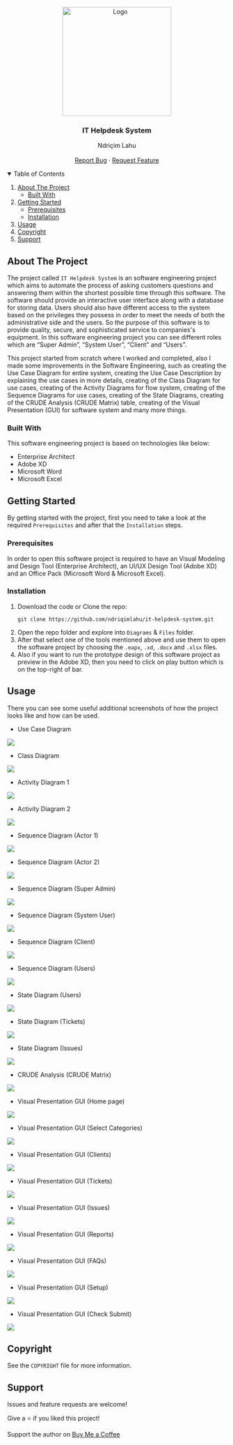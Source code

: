 <!-- PROJECT LOGO -->
<p align="center">
  <img src="https://github.com/ndriqimlahu/ndriqim-lahu-portfolio/blob/main/assets/portfolio/IT-HelpdeskSystem.png" alt="Logo" width="250" height="250">
  <h3 align="center">IT Helpdesk System</h3>
  <p align="center">
    Ndriçim Lahu
    <br>
    <br>
    <a href="https://github.com/ndriqimlahu/it-helpdesk-system/issues">Report Bug</a>
    ·
    <a href="https://github.com/ndriqimlahu/it-helpdesk-system/issues">Request Feature</a>
  </p>
</p>


<!-- TABLE OF CONTENTS -->
<details open="open">
  <summary>Table of Contents</summary>
  <ol>
    <li>
      <a href="#about-the-project">About The Project</a>
      <ul>
        <li><a href="#built-with">Built With</a></li>
      </ul>
    </li>
    <li>
      <a href="#getting-started">Getting Started</a>
      <ul>
        <li><a href="#prerequisites">Prerequisites</a></li>
        <li><a href="#installation">Installation</a></li>
      </ul>
    </li>
    <li><a href="#usage">Usage</a></li>
    <li><a href="#copyright">Copyright</a></li>
    <li><a href="#support">Support</a></li>
  </ol>
</details>


<!-- ABOUT THE PROJECT -->
## About The Project

The project called `IT Helpdesk System` is an software engineering project which aims to automate the process of asking customers questions and answering them within the shortest possible time through this software. The software should provide an interactive user interface along with a database for storing data. Users should also have different access to the system based on the privileges they possess in order to meet the needs of both the administrative side and the users. So the purpose of this software is to provide quality, secure, and sophisticated service to companies's equipment. In this software engineering project you can see different roles which are “Super Admin”, “System User”, “Client” and “Users”.

This project started from scratch where I worked and completed, also I made some improvements in the Software Engineering, such as creating the Use Case Diagram for entire system, creating the Use Case Description by explaining the use cases in more details, creating of the Class Diagram for use cases, creating of the Activity Diagrams for flow system, creating of the Sequence Diagrams for use cases, creating of the State Diagrams, creating of the CRUDE Analysis (CRUDE Matrix) table, creating of the Visual Presentation (GUI) for software system and many more things.


### Built With

This software engineering project is based on technologies like below:

* Enterprise Architect
* Adobe XD
* Microsoft Word
* Microsoft Excel


<!-- GETTING STARTED -->
## Getting Started

By getting started with the project, first you need to take a look at the required `Prerequisites` and after that the `Installation` steps.


### Prerequisites

In order to open this software project is required to have an Visual Modeling and Design Tool (Enterprise Architect), an UI/UX Design Tool (Adobe XD) and an Office Pack (Microsoft Word & Microsoft Excel).


### Installation

1. Download the code or Clone the repo:
   ```terminal
   git clone https://github.com/ndriqimlahu/it-helpdesk-system.git
   ```
2. Open the repo folder and explore into `Diagrams` & `Files` folder.
3. After that select one of the tools mentioned above and use them to open the software project by choosing the `.eapx`, `.xd`, `.docx` and `.xlsx` files.
4. Also if you want to run the prototype design of this software project as preview in the Adobe XD, then you need to click on play button which is on the top-right of bar.


<!-- USAGE -->
## Usage

There you can see some useful additional screenshots of how the project looks like and how can be used.

* Use Case Diagram
<img src="https://raw.githubusercontent.com/ndriqimlahu/it-helpdesk-system/main/Preview/01-Use%20Case%20Diagram.png">

* Class Diagram
<img src="https://raw.githubusercontent.com/ndriqimlahu/it-helpdesk-system/main/Preview/02-Class%20Diagram.png">

* Activity Diagram 1
<img src="https://raw.githubusercontent.com/ndriqimlahu/it-helpdesk-system/main/Preview/03.1-Activity%20Diagram%201.png">

* Activity Diagram 2
<img src="https://raw.githubusercontent.com/ndriqimlahu/it-helpdesk-system/main/Preview/03.2-Activity%20Diagram%202.png">

* Sequence Diagram (Actor 1)
<img src="https://raw.githubusercontent.com/ndriqimlahu/it-helpdesk-system/main/Preview/04.1-Sequence%20Diagram-Login%20and%20Logout.png">

* Sequence Diagram (Actor 2)
<img src="https://raw.githubusercontent.com/ndriqimlahu/it-helpdesk-system/main/Preview/04.2-Sequence%20Diagram-Update%20the%20Profile%20and%20Change%20Password.jpg">

* Sequence Diagram (Super Admin)
<img src="https://raw.githubusercontent.com/ndriqimlahu/it-helpdesk-system/main/Preview/04.3-Sequence%20Diagram-Super%20Admin.png">

* Sequence Diagram (System User)
<img src="https://raw.githubusercontent.com/ndriqimlahu/it-helpdesk-system/main/Preview/04.4-Sequence%20Diagram-System%20User.png">

* Sequence Diagram (Client)
<img src="https://raw.githubusercontent.com/ndriqimlahu/it-helpdesk-system/main/Preview/04.5-Sequence%20Diagram-Client.png">

* Sequence Diagram (Users)
<img src="https://raw.githubusercontent.com/ndriqimlahu/it-helpdesk-system/main/Preview/04.6-Sequence%20Diagram-Users.png">

* State Diagram (Users)
<img src="https://raw.githubusercontent.com/ndriqimlahu/it-helpdesk-system/main/Preview/05.1-State%20Diagram-Users.png">

* State Diagram (Tickets)
<img src="https://raw.githubusercontent.com/ndriqimlahu/it-helpdesk-system/main/Preview/05.2-State%20Diagram-Tickets.png">

* State Diagram (Issues)
<img src="https://raw.githubusercontent.com/ndriqimlahu/it-helpdesk-system/main/Preview/05.3-State%20Diagram-Issues.png">

* CRUDE Analysis (CRUDE Matrix)
<img src="https://raw.githubusercontent.com/ndriqimlahu/it-helpdesk-system/main/Preview/06-CRUDE%20Analysis-CRUDE%20Matrix.png">

* Visual Presentation GUI (Home page)
<img src="https://raw.githubusercontent.com/ndriqimlahu/it-helpdesk-system/main/Preview/07.1-Visual%20Presentation%20GUI-Homepage.png">

* Visual Presentation GUI (Select Categories)
<img src="https://raw.githubusercontent.com/ndriqimlahu/it-helpdesk-system/main/Preview/07.2-Visual%20Presentation%20GUI-Select%20Categories.png">

* Visual Presentation GUI (Clients)
<img src="https://raw.githubusercontent.com/ndriqimlahu/it-helpdesk-system/main/Preview/07.3-Visual%20Presentation%20GUI-Clients.png">

* Visual Presentation GUI (Tickets)
<img src="https://raw.githubusercontent.com/ndriqimlahu/it-helpdesk-system/main/Preview/07.4-Visual%20Presentation%20GUI-Tickets.png">

* Visual Presentation GUI (Issues)
<img src="https://raw.githubusercontent.com/ndriqimlahu/it-helpdesk-system/main/Preview/07.5-Visual%20Presentation%20GUI-Issues.png">

* Visual Presentation GUI (Reports)
<img src="https://raw.githubusercontent.com/ndriqimlahu/it-helpdesk-system/main/Preview/07.6-Visual%20Presentation%20GUI-Reports.png">

* Visual Presentation GUI (FAQs)
<img src="https://raw.githubusercontent.com/ndriqimlahu/it-helpdesk-system/main/Preview/07.7-Visual%20Presentation%20GUI-FAQs.png">

* Visual Presentation GUI (Setup)
<img src="https://raw.githubusercontent.com/ndriqimlahu/it-helpdesk-system/main/Preview/07.8-Visual%20Presentation%20GUI-Setup.png">

* Visual Presentation GUI (Check Submit)
<img src="https://raw.githubusercontent.com/ndriqimlahu/it-helpdesk-system/main/Preview/07.9-Visual%20Presentation%20GUI-Check%20Submit.png">


<!-- COPYRIGHT -->
## Copyright

See the `COPYRIGHT` file for more information.


<!-- SUPPORT -->
## Support

Issues and feature requests are welcome!

Give a ⭐️ if you liked this project!

Support the author on <a href="https://www.buymeacoffee.com/ndriqimlahu">Buy Me a Coffee</a>
